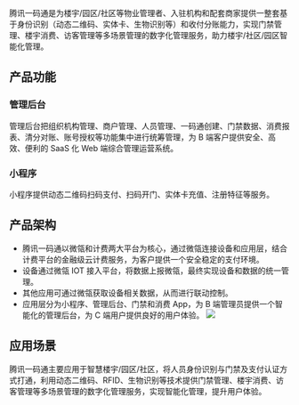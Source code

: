 腾讯一码通是为楼宇/园区/社区等物业管理者、入驻机构和配套商家提供一整套基于身份识别（动态二维码、实体卡、生物识别等）和收付分账能力，实现门禁管理、楼宇消费、访客管理等多场景管理的数字化管理服务，助力楼宇/社区/园区智能化管理。

## 产品功能
### 管理后台
管理后台把组织机构管理、商户管理、人员管理、一码通创建、门禁数据、消费报表、清分对账、账号授权等功能集中进行统筹管理，为 B 端客户提供安全、高效、便利的 SaaS 化 Web 端综合管理运营系统。

### 小程序
 小程序提供动态二维码扫码支付、扫码开门、实体卡充值、注册特征等服务。

## 产品架构
- 腾讯一码通以微瓴和计费两大平台为核心，通过微瓴连接设备和应用层，结合计费平台的金融级云计费服务，为客户提供一个安全稳定的支付环境。
- 设备通过微瓴 IOT 接入平台，将数据上报微瓴，最终实现设备和数据的统一管理。
- 其他应用可通过微瓴获取设备相关数据，从而进行联动控制。
- 应用层分为小程序、管理后台、门禁和消费 App，为 B 端管理员提供一个智能化的管理后台，为 C 端用户提供良好的用户体验。
![](https://main.qcloudimg.com/raw/23b39e0beefb8b2819b289b8e86b36ac.png)

## 应用场景
腾讯一码通主要应用于智慧楼宇/园区/社区，将人员身份识别与门禁及支付认证方式打通，利用动态二维码、RFID、生物识别等技术提供门禁管理、楼宇消费、访客管理等多场景管理的数字化管理服务，实现智能化管理，提升用户体验。
